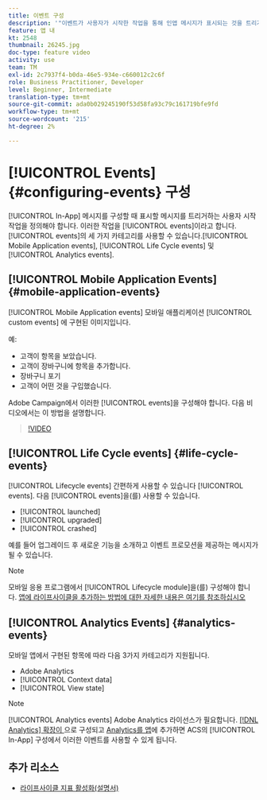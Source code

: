 ```yaml
---
title: 이벤트 구성
description: '"이벤트가 사용자가 시작한 작업을 통해 인앱 메시지가 표시되는 것을 트리거하는 방법을 이해합니다. "'
feature: 앱 내
kt: 2548
thumbnail: 26245.jpg
doc-type: feature video
activity: use
team: TM
exl-id: 2c7937f4-b0da-46e5-934e-c660012c2c6f
role: Business Practitioner, Developer
level: Beginner, Intermediate
translation-type: tm+mt
source-git-commit: ada0b029245190f53d58fa93c79c161719bfe9fd
workflow-type: tm+mt
source-wordcount: '215'
ht-degree: 2%

---
```


# [!UICONTROL Events] {#configuring-events} 구성

[!UICONTROL In-App] 메시지를 구성할 때 표시할 메시지를 트리거하는 사용자 시작 작업을 정의해야 합니다. 이러한 작업을 [!UICONTROL events]이라고 합니다. [!UICONTROL events]의 세 가지 카테고리를 사용할 수 있습니다.[!UICONTROL Mobile Application events], [!UICONTROL Life Cycle events] 및 [!UICONTROL Analytics events].

## [!UICONTROL Mobile Application Events] {#mobile-application-events}

[!UICONTROL Mobile Application events] 모바일 애플리케이션 [!UICONTROL custom events] 에 구현된 이미지입니다.

예:

* 고객이 항목을 보았습니다.
* 고객이 장바구니에 항목을 추가합니다.
* 장바구니 포기
* 고객이 어떤 것을 구입했습니다.

Adobe Campaign에서 이러한 [!UICONTROL events]을 구성해야 합니다. 다음 비디오에서는 이 방법을 설명합니다.

>[!VIDEO](https://video.tv.adobe.com/v/26245?quality=12)

## [!UICONTROL Life Cycle events]  {#life-cycle-events}

[!UICONTROL Lifecycle events] 간편하게 사용할 수 있습니다 [!UICONTROL events]. 다음 [!UICONTROL events]을(를) 사용할 수 있습니다.

* [!UICONTROL launched]
* [!UICONTROL upgraded]
* [!UICONTROL crashed]

예를 들어 업그레이드 후 새로운 기능을 소개하고 이벤트 프로모션을 제공하는 메시지가 될 수 있습니다.

>[!NOTE]
>
>모바일 응용 프로그램에서 [!UICONTROL Lifecycle module]을(를) 구성해야 합니다. [앱에 라이프사이클을 추가하는 방법에 대한 자세한 내용은 여기를 참조하십시오](https://aep-sdks.gitbook.io/docs/using-mobile-extensions/mobile-core/lifecycle)

## [!UICONTROL Analytics Events] {#analytics-events}

모바일 앱에서 구현된 항목에 따라 다음 3가지 카테고리가 지원됩니다.

* Adobe Analytics
* [!UICONTROL Context data]
* [!UICONTROL View state]

>[!NOTE]
>
>[!UICONTROL Analytics events] Adobe Analytics 라이선스가 필요합니다. [[!DNL Analytics] 확장이 ](https://aep-sdks.gitbook.io/docs/using-mobile-extensions/adobe-analytics#configure-analytics-extension-in-launch)으로 구성되고 [Analytics를 앱](https://aep-sdks.gitbook.io/docs/using-mobile-extensions/adobe-analytics#add-analytics-to-your-app)에 추가하면 ACS의 [!UICONTROL In-App] 구성에서 이러한 이벤트를 사용할 수 있게 됩니다.

## 추가 리소스

* [라이프사이클 지표 활성화(설명서)](https://aep-sdks.gitbook.io/docs/getting-started/initialize-the-sdk#enable-lifecycle-metrics)
